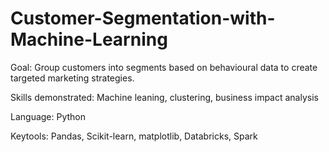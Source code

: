# Customer-Segmentation-with-Machine-Learning
Goal: Group customers into segments based on behavioural data to create targeted marketing strategies. 

Skills demonstrated: Machine leaning, clustering, business impact analysis

Language: Python 

Keytools: Pandas, Scikit-learn, matplotlib, Databricks, Spark
  
